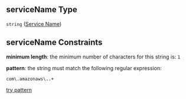 ## serviceName Type

`string` ([Service Name](btpsa-usecase-properties-services-items-allof-1-then-allof-91-then-allof-0-then-properties-parameters-properties-service-name.md))

## serviceName Constraints

**minimum length**: the minimum number of characters for this string is: `1`

**pattern**: the string must match the following regular expression:&#x20;

```regexp
com\.amazonaws\..+
```

[try pattern](https://regexr.com/?expression=com%5C.amazonaws%5C..%2B "try regular expression with regexr.com")
